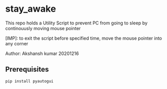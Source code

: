 # stay_awake
This repo holds a Utility Script to prevent PC from going to sleep
by continouusly moving mouse pointer

[IMP]: to exit the script before specified time, move the mouse pointer into any corner

Author: Akshansh kumar 20201216 

## Prerequisites
```
pip install pyautogui
```
